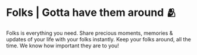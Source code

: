 # Folks | Gotta have them around 🫂

Folks is everything you need. Share precious moments, memories & updates of your life with your folks instantly. Keep your folks around, all the time. We know how important they are to you!
